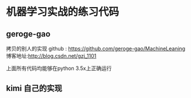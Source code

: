 # 机器学习实战的练习代码


## geroge-gao

拷贝的别人的实现
github : https://github.com/geroge-gao/MachineLeaning
博客地址:http://blog.csdn.net/gzj_1101

上面所有代码均能够在python 3.5x上正确运行


## kimi 自己的实现



